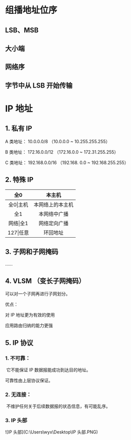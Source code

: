 # 组播地址位序



## LSB、MSB



## 大小端



## 网络序



## 字节中从 LSB 开始传输







# IP 地址



## 1. 私有 IP 

 A 类地址： 10.0.0.0/8  （10.0.0.0 ~ 10.255.255.255）

 B 类地址： 172.16.0.0/12 （172.16.0.0 ~ 172.31.255.255）

 C 类地址： 192.168.0.0/16  （192.168. 0.0 ~ 192.168.255.255）



## 2. 特殊 IP

|    全0    |      本主机      |
| :-------: | :--------------: |
| 全0\|主机 | 本网络上的本主机 |
|    全1    |   本网络中广播   |
| 网络\|全1 |   网络定向广播   |
| 127\|任意 |     环回地址     |



## 3. 子网和子网掩码

……



## 4. VLSM （变长子网掩码）

可以对一个子网再进行子网划分。

优点：

对 IP 地址更为有效的使用

应用路由归纳的能力更强



## 5. IP 协议

### 1. 不可靠：

​	它不能保证 IP 数据报能成功到达目的地址。

可靠性由上层协议保证。



### 2. 无连接：

​	不维护任何关于后续数据报的状态信息，有可能乱序。



### 3. IP 头部



![IP 头部](C:\Users\wyx\Desktop\IP 头部.PNG)



